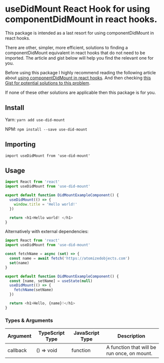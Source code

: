 # useDidMount React Hook for using componentDidMount in react hooks.

This package is intended as a last resort for using componentDidMount in react hooks.

There are other, simpler, more efficient, solutions to finding a componentDidMount equivalent in react hooks that do not need to be imported. The article and gist below will help you find the relevant one for you.

Before using this package I highly recommend reading the following article about [using componentDidMount in react hooks](https://atomizedobjects.com/blog/react/using-componentdidmount-in-react-hooks/).
And then checking [this Gist for potential solutions to this problem](https://gist.github.com/WillMayger/03f04be7a3697549e62baef6343a62d7).

If none of these other solutions are applicable then this package is for you.

## Install

Yarn:
`yarn add use-did-mount`

NPM:
`npm install --save use-did-mount`

## Importing

`import useDidMount from 'use-did-mount'`

## Usage

```js
import React from 'react'
import useDidMount from 'use-did-mount'

export default function DidMountExampleComponent() {
  useDidMount(() => {
    window.title = 'Hello world!'
  })

  return <h1>Hello world! </h1>
}
```

Alternatively with external dependencies:

```js
import React from 'react'
import useDidMount from 'use-did-mount'

const fetchName = async (set) => {
  const name = await fetch('https://atomizedobjects.com')
  set(name)
}

export default function DidMountExampleComponent() {
  const [name, setName] = useState(null)
  useDidMount(() => {
    fetchName(setName)
  })

  return <h1>Hello, {name}!</h1>
}
```

### Types & Arguments

| Argument | TypeScript Type | JavaScript Type | Description                                 |
| -------- | --------------- | --------------- | ------------------------------------------- |
| callback | () => void      | function        | A function that will be run once, on mount. |
